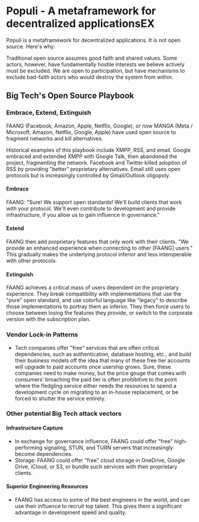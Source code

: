 # Populi - A metaframework for decentralized applicationsEX

Populi is a metaframework for decentralized applications. It is not open source. Here's why:

Traditional open source assumes good faith and shared values. Some actors, however, have fundamentally hostile interests we believe actively must be excluded. We are open to participation, but have mechanisms to exclude bad-faith actors who would destroy the system from within.

## Big Tech's Open Source Playbook

### Embrace, Extend, Extinguish
FAANG (Facebook, Amazon, Apple, Netflix, Google), or now MANGA (Meta / Microsoft, Amazon, Netflix, Google, Apple) have used open source to fragment networks and kill alternatives. 

Historical examples of this playbook include XMPP, RSS, and email. Google embraced and extended XMPP with Google Talk, then abandoned the project, fragmenting the network. Facebook and Twitter killed adoption of RSS by providing "better" proprietary alternatives. Email still uses open protocols but is increasingly controlled by Gmail/Outlook oligopoly.

#### Embrace
FAANG: "Sure! We support open standards! We'll build clients that work with your protocol. We'll even contribute to development and provide infrastructure, if you allow us to gain influence in governance."

#### Extend
FAANG then add proprietary features that only work with their clients. "We provide an enhanced experience when connecting to other \[FAANG\] users." This gradually makes the underlying protocol inferior and less interoperable with other protocols.

#### Extinguish
FAANG achieves a critical mass of users dependent on the proprietary experience. They break compatibility with implementations that use the "pure" open standard, and use colorful language like "legacy" to describe those implementations to portray them as inferior. They then force users to choose between losing the features they provide, or switch to the corporate version with the subscription plan.

### Vendor Lock-in Patterns
- Tech companies offer "free" services that are often critical dependencies, such as authentication, database hosting, etc., and build their business models off the idea that many of these free tier accounts will upgrade to paid accounts once usership grows. Sure, these companies need to make money, but the price gouge that comes with consumers' broaching the paid tier is often prohibitive to the point where the fledgling service either needs the resources to spend a development cycle on migrating to an in-house replacement, or be forced to shutter the service entirely.

### Other potential Big Tech attack vectors

#### Infrastructure Capture
- In exchange for governance influence, FAANG could offer "free" high-performing signaling, STUN, and TURN servers that increasingly become dependencies.
- Storage: FAANG could offer "free" cloud storage in OneDrive, Google Drive, iCloud, or S3, or bundle such services with their proprietary clients.

#### Superior Engineering Resources
- FAANG has access to some of the best engineers in the world, and can use their influence to recruit top talent. This gives them a significant advantage in development speed and quality.
